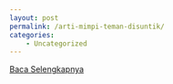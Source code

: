 ```yaml
---
layout: post
permalink: /arti-mimpi-teman-disuntik/
categories:
    - Uncategorized
---
```


[Baca Selengkapnya](/01)